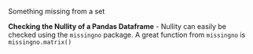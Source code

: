 Something missing from a set

**Checking the Nullity of a Pandas Dataframe** - Nullity can easily be checked using the `missingno` package. A great function from `missingno` is `missingno.matrix()` 